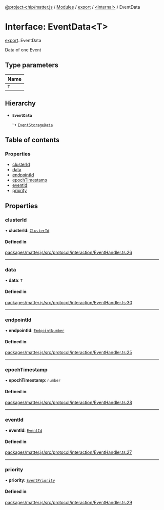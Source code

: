 [@project-chip/matter.js](../README.md) / [Modules](../modules.md) / [export](../modules/export.md) / [<internal\>](../modules/export._internal_.md) / EventData

# Interface: EventData<T\>

[export](../modules/export.md).[<internal>](../modules/export._internal_.md).EventData

Data of one Event

## Type parameters

| Name |
| :------ |
| `T` |

## Hierarchy

- **`EventData`**

  ↳ [`EventStorageData`](export._internal_.EventStorageData.md)

## Table of contents

### Properties

- [clusterId](export._internal_.EventData.md#clusterid)
- [data](export._internal_.EventData.md#data)
- [endpointId](export._internal_.EventData.md#endpointid)
- [epochTimestamp](export._internal_.EventData.md#epochtimestamp)
- [eventId](export._internal_.EventData.md#eventid)
- [priority](export._internal_.EventData.md#priority)

## Properties

### clusterId

• **clusterId**: [`ClusterId`](../modules/datatype_export.md#clusterid)

#### Defined in

[packages/matter.js/src/protocol/interaction/EventHandler.ts:26](https://github.com/project-chip/matter.js/blob/be83914/packages/matter.js/src/protocol/interaction/EventHandler.ts#L26)

___

### data

• **data**: `T`

#### Defined in

[packages/matter.js/src/protocol/interaction/EventHandler.ts:30](https://github.com/project-chip/matter.js/blob/be83914/packages/matter.js/src/protocol/interaction/EventHandler.ts#L30)

___

### endpointId

• **endpointId**: [`EndpointNumber`](../modules/datatype_export.md#endpointnumber)

#### Defined in

[packages/matter.js/src/protocol/interaction/EventHandler.ts:25](https://github.com/project-chip/matter.js/blob/be83914/packages/matter.js/src/protocol/interaction/EventHandler.ts#L25)

___

### epochTimestamp

• **epochTimestamp**: `number`

#### Defined in

[packages/matter.js/src/protocol/interaction/EventHandler.ts:28](https://github.com/project-chip/matter.js/blob/be83914/packages/matter.js/src/protocol/interaction/EventHandler.ts#L28)

___

### eventId

• **eventId**: [`EventId`](../modules/datatype_export.md#eventid)

#### Defined in

[packages/matter.js/src/protocol/interaction/EventHandler.ts:27](https://github.com/project-chip/matter.js/blob/be83914/packages/matter.js/src/protocol/interaction/EventHandler.ts#L27)

___

### priority

• **priority**: [`EventPriority`](../enums/cluster_export.EventPriority.md)

#### Defined in

[packages/matter.js/src/protocol/interaction/EventHandler.ts:29](https://github.com/project-chip/matter.js/blob/be83914/packages/matter.js/src/protocol/interaction/EventHandler.ts#L29)
